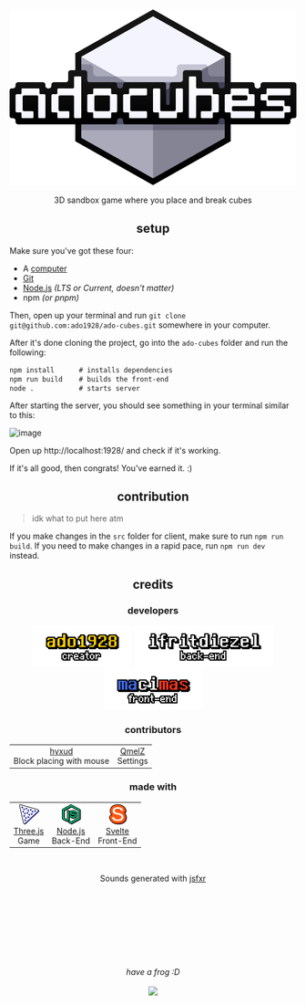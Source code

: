 <p align=center><img src="./client/public/img/logo/adocubes.svg"></p>

<p align=center>3D sandbox game where you place and break cubes</p>



<h2 align=center>setup</h2>

Make sure you've got these four:

- A [computer](https://en.wikipedia.org/wiki/Computer)
- [Git](https://git-scm.com)
- [Node.js](https://nodejs.org) *(LTS or Current, doesn't matter)*
- npm *(or pnpm)*

Then, open up your terminal and run `git clone git@github.com:ado1928/ado-cubes.git` somewhere in your computer.

After it's done cloning the project, go into the `ado-cubes` folder and run the following:

```
npm install      # installs dependencies
npm run build    # builds the front-end
node .           # starts server
```

After starting the server, you should see something in your terminal similar to this:

![image](https://user-images.githubusercontent.com/42163944/229006615-36feb33d-970d-443f-ac48-0f4390bbe0cd.png)

Open up http://localhost:1928/ and check if it's working.

If it's all good, then congrats! You've earned it. :)

<h2 align=center>contribution</h2>

> idk what to put here atm

If you make changes in the `src` folder for client, make sure to run `npm run build`. If you need to make changes in a rapid pace, run `npm run dev` instead.



<h2 align="center">credits</h2>

<h3 align="center">developers</h3>

<p align=center>
	<a href="https://github.com/ado1928"><img src="./GITHUB/ado1928.png"></a>
	<a href="https://github.com/ifritdiezel"><img src="./GITHUB/ifritdiezel.png"></a>
	<a href="https://github.com/macimas"><img src="./GITHUB/macimas.png"></a>
</p>

<h3 align=center>contributors</h3>

<table align="center">
	<tr>
		<td align="center">
			<a href="https://github.com/hyxud.png">hyxud</a><br>
			Block placing with mouse
		</td>
		<td align="center">
			<a href="https://github.com/QmelZ.png">QmelZ</a><br>
			Settings
		</td>
	</tr>
</table>

<h3 align="center">made with</h3>
<table align="center">
	<tr>
		<td align="center">
			<img src="./client/public/img/icon/credits/three.js.png"><br>
			<a href="https://threejs.org">Three.js</a><br>
			Game
		</td>
		<td align="center">
			<img src="./client/public/img/icon/credits/node.js.png"><br>
			<a href="https://nodejs.org">Node.js</a><br>
			Back-End
		</td>
		<td align="center">
			<img src="./client/public/img/icon/credits/svelte.png"><br>
			<a href="https://svelte.dev">Svelte</a><br>
			Front-End
		</td>
	</tr>
</table>

<br>

<p align="center">Sounds generated with <a href="https://sfxr.me">jsfxr</a></p>



<br><br><br><br><br><br><br>

<p align="center"><i>have a frog :D</i><br><br><img src="https://cdn.discordapp.com/attachments/968866349633896488/972592866943701082/the_frog.png" height=100></p>
